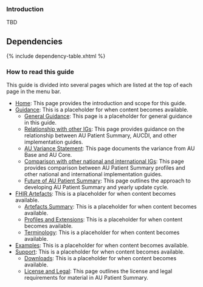 
### Introduction
TBD

## Dependencies
{% include dependency-table.xhtml %}

### How to read this guide

This guide is divided into several pages which are listed at the top of each page in the menu bar.

- [Home](index.html): This page provides the introduction and scope for this guide.
- [Guidance](guidance.html): This is a placeholder for when content becomes available.
  - [General Guidance](general-guidance.html): This page is a placeholder for general guidance in this guide.
  - [Relationship with other IGs](relationship.html): This page provides guidance on the relationship between AU Patient Summary, AUCDI, and other implementation guides.
  - [AU Variance Statement](variance.html): This page documents the variance from AU Base and AU Core.
  - [Comparison with other national and international IGs](comparison.html): This page provides comparison between AU Patient Summary profiles and other national and international implementation guides.
  - [Future of AU Patient Summary](future.html): This page outlines the approach to developing AU Patient Summary and yearly update cycle.
- [FHIR Artefacts](artefacts.html): This is a placeholder for when content becomes available.
  - [Artefacts Summary](artifacts.html): This is a placeholder for when content becomes available.
  - [Profiles and Extensions](profiles-and-extensions.html): This is a placeholder for when content becomes available.
  - [Terminology](terminology.html): This is a placeholder for when content becomes available.
- [Examples](examples.html): This is a placeholder for when content becomes available.
- [Support](downloads.html): This is a placeholder for when content becomes available.
  - [Downloads](downloads.html): This is a placeholder for when content becomes available.
  - [License and Legal](license.html): This page outlines the license and legal requirements for material in AU Patient Summary.